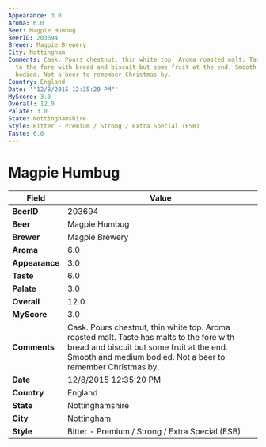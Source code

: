 ```yaml
---
Appearance: 3.0
Aroma: 6.0
Beer: Magpie Humbug
BeerID: 203694
Brewer: Magpie Brewery
City: Nottingham
Comments: Cask. Pours chestnut, thin white top. Aroma roasted malt. Taste has malts
  to the fore with bread and biscuit but some fruit at the end. Smooth and medium
  bodied. Not a beer to remember Christmas by.
Country: England
Date: '"12/8/2015 12:35:20 PM"'
MyScore: 3.0
Overall: 12.0
Palate: 3.0
State: Nottinghamshire
Style: Bitter - Premium / Strong / Extra Special (ESB)
Taste: 6.0
---
```


# Magpie Humbug

| Field         | Value |
|---------------|-------|
| **BeerID** | 203694 |
| **Beer** | Magpie Humbug |
| **Brewer** | Magpie Brewery |
| **Aroma** | 6.0 |
| **Appearance** | 3.0 |
| **Taste** | 6.0 |
| **Palate** | 3.0 |
| **Overall** | 12.0 |
| **MyScore** | 3.0 |
| **Comments** | Cask. Pours chestnut, thin white top. Aroma roasted malt. Taste has malts to the fore with bread and biscuit but some fruit at the end. Smooth and medium bodied. Not a beer to remember Christmas by. |
| **Date** | 12/8/2015 12:35:20 PM |
| **Country** | England |
| **State** | Nottinghamshire |
| **City** | Nottingham |
| **Style** | Bitter - Premium / Strong / Extra Special (ESB) |
